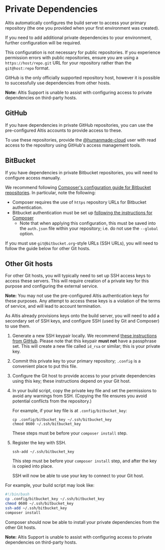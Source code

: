 # Private Dependencies

Altis automatically configures the build server to access your primary repository (the one you provided when your first environment was created).

If you need to add additional private dependencies to your environment, further configuration will be required.

This configuration is not necessary for public repositories. If you experience permission errors with public repositories, ensure you are using a `https://host/repo.git` URL for your repository rather than the `git@host:repo` format.

GitHub is the only officially supported repository host, however it is possible to successfully use dependencies from other hosts.

**Note:** Altis Support is unable to assist with configuring access to private dependencies on third-party hosts.


## GitHub

If you have dependencies in private GitHub repositories, you can use the pre-configured Altis accounts to provide access to these.

To use these repositories, provide the [@humanmade-cloud](https://github.com/humanmade-cloud) user with read access to the repository using GitHub's access management tools.


## BitBucket

If you have dependencies in private Bitbucket repositories, you will need to configure access manually.

We recommend following [Composer's configuration guide for Bitbucket repositories](https://getcomposer.org/doc/05-repositories.md#bitbucket-driver-configuration). In particular, note the following:

* Composer requires the use of `https` repository URLs for Bitbucket authentication.
* Bitbucket authentication must be set up [following the instructions for Composer](https://getcomposer.org/doc/articles/authentication-for-private-packages.md#bitbucket-oauth)
	* Note that when applying this configuration, this must be saved into the `auth.json` file within your repository; i.e. do not use the `--global` option.

If you must use `git@bitbucket.org`-style URLs (SSH URLs), you will need to follow the guide below for other Git hosts.


## Other Git hosts

For other Git hosts, you will typically need to set up SSH access keys to access these servers. This will require creation of a private key for this purpose and configuring the external service.

**Note:** You may not use the pre-configured Altis authentication keys for these purposes. Any attempt to access these keys is a violation of the terms of service, and will lead to account termination.

As Altis already provisions keys onto the build server, you will need to add a secondary set of SSH keys, and configure SSH (used by Git and Composer) to use them.

1. Generate a new SSH keypair locally. We recommend [these instructions from GitHub](https://docs.github.com/en/authentication/connecting-to-github-with-ssh/generating-a-new-ssh-key-and-adding-it-to-the-ssh-agent#generating-a-new-ssh-key). Please note that this keypair **must not** have a passphrase set. This will create a new file called `id_rsa` or similar; this is your private key.

2. Commit this private key to your primary repository; `.config` is a convenient place to put this file.

3. Configure the Git host to provide access to your private dependencies using this key; these instructions depend on your Git host.

4. In your build script, copy the private key file and set the permissions to avoid any warnings from SSH. (Copying the file ensures you avoid potential conflicts from the repository.)

   For example, if your key file is at `.config/bitbucket_key`:

   ```
   cp .config/bitbucket_key ~/.ssh/bitbucket_key
   chmod 0600 ~/.ssh/bitbucket_key
   ```

   These steps must be before your `composer install` step.

5. Register the key with SSH.

   ```
   ssh-add ~/.ssh/bitbucket_key
   ```

   This step must be before your `composer install` step, and after the key is copied into place.

   SSH will now be able to use your key to connect to your Git host.

For example, your build script may look like:

```sh
#!/bin/bash
cp .config/bitbucket_key ~/.ssh/bitbucket_key
chmod 0600 ~/.ssh/bitbucket_key
ssh-add ~/.ssh/bitbucket_key
composer install
```

Composer should now be able to install your private dependencies from the other Git hosts.

**Note:** Altis Support is unable to assist with configuring access to private dependencies on third-party hosts.
